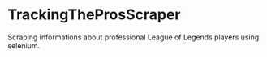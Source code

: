 # TrackingTheProsScraper
Scraping informations about professional League of Legends players using selenium.
